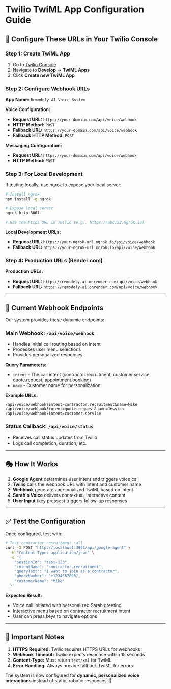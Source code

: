# Twilio TwiML App Configuration Guide

## 🎯 **Configure These URLs in Your Twilio Console**

### **Step 1: Create TwiML App**
1. Go to [Twilio Console](https://console.twilio.com/)
2. Navigate to **Develop** → **TwiML Apps**
3. Click **Create new TwiML App**

### **Step 2: Configure Webhook URLs**

**App Name:** `Remodely AI Voice System`

**Voice Configuration:**
- **Request URL:** `https://your-domain.com/api/voice/webhook`
- **HTTP Method:** `POST`
- **Fallback URL:** `https://your-domain.com/api/voice/webhook`
- **Fallback HTTP Method:** `POST`

**Messaging Configuration:**
- **Request URL:** `https://your-domain.com/api/voice/webhook`
- **HTTP Method:** `POST`

### **Step 3: For Local Development**

If testing locally, use ngrok to expose your local server:

```bash
# Install ngrok
npm install -g ngrok

# Expose local server
ngrok http 3001

# Use the https URL in Twilio (e.g., https://abc123.ngrok.io)
```

**Local Development URLs:**
- **Request URL:** `https://your-ngrok-url.ngrok.io/api/voice/webhook`
- **Fallback URL:** `https://your-ngrok-url.ngrok.io/api/voice/webhook`

### **Step 4: Production URLs (Render.com)**

**Production URLs:**
- **Request URL:** `https://remodely-ai.onrender.com/api/voice/webhook`
- **Fallback URL:** `https://remodely-ai.onrender.com/api/voice/webhook`

---

## 🔧 **Current Webhook Endpoints**

Our system provides these dynamic endpoints:

### **Main Webhook:** `/api/voice/webhook`
- Handles initial call routing based on intent
- Processes user menu selections
- Provides personalized responses

**Query Parameters:**
- `intent` - The call intent (contractor.recruitment, customer.service, quote.request, appointment.booking)
- `name` - Customer name for personalization

**Example URLs:**
```
/api/voice/webhook?intent=contractor.recruitment&name=Mike
/api/voice/webhook?intent=quote.request&name=Jessica
/api/voice/webhook?intent=customer.service
```

### **Status Callback:** `/api/voice/status`
- Receives call status updates from Twilio
- Logs call completion, duration, etc.

---

## 🎭 **How It Works**

1. **Google Agent** determines user intent and triggers voice call
2. **Twilio** calls the webhook URL with intent and customer name
3. **Webhook** generates personalized TwiML based on intent
4. **Sarah's Voice** delivers contextual, interactive content
5. **User Input** (key presses) triggers follow-up responses

---

## ✅ **Test the Configuration**

Once configured, test with:

```bash
# Test contractor recruitment call
curl -X POST "http://localhost:3001/api/google-agent" \
  -H "Content-Type: application/json" \
  -d '{
    "sessionId": "test-123",
    "intentName": "contractor.recruitment",
    "queryText": "I want to join as a contractor",
    "phoneNumber": "+1234567890",
    "customerName": "Mike"
  }'
```

**Expected Result:**
- Voice call initiated with personalized Sarah greeting
- Interactive menu based on contractor recruitment intent
- User can press keys to navigate options

---

## 🚨 **Important Notes**

1. **HTTPS Required:** Twilio requires HTTPS URLs for webhooks
2. **Webhook Timeout:** Twilio expects response within 15 seconds
3. **Content-Type:** Must return `text/xml` for TwiML
4. **Error Handling:** Always provide fallback TwiML for errors

The system is now configured for **dynamic, personalized voice interactions** instead of static, robotic responses! 🎉
